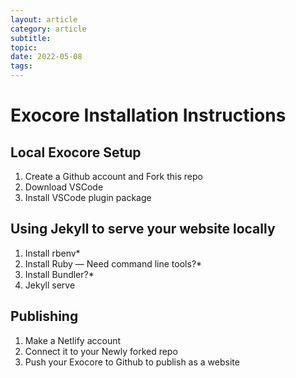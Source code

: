 ```yaml
---
layout: article
category: article
subtitle:
topic:
date: 2022-05-08
tags: 
---
```


# Exocore Installation Instructions

## Local Exocore Setup
1. Create a Github account and Fork this repo
2. Download VSCode
3. Install VSCode plugin package

## Using Jekyll to serve your website locally
1. Install rbenv*
2. Install Ruby — Need command line tools?*
3. Install Bundler?*
4. Jekyll serve 

## Publishing
1. Make a Netlify account
2. Connect it to your Newly forked repo
3. Push your Exocore to Github to publish as a website
